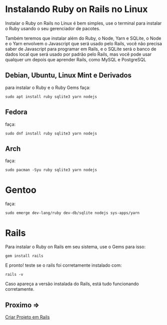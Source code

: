 # Instalando Ruby on Rails no Linux

Instalar o Ruby on Rails no Linux é bem simples, use o terminal para instalar o Ruby usando o seu gerenciador de pacotes.

Também teremos que instalar além do Ruby, o Node, Yarn e SQLite, o Node e o Yarn envolvem o Javascript que será usado pelo Rails, você não precisa saber de Javascript para programar em Rails, e o SQLite será o banco de dados local que será usado por padrão pelo Rails, mas você pode usar qualquer um depois que aprender Rails, como MySQL e PostgreSQL

## Debian, Ubuntu, Linux Mint e Derivados

para instalar o Ruby e o Ruby Gems faça:

``sudo apt install ruby sqlite3 yarn nodejs``

## Fedora

faça:

``sudo dnf install ruby sqlite3 yarn nodejs``

## Arch

faça:

``sudo pacman -Syu ruby sqlite3 yarn nodejs``

# Gentoo

faça:

``sudo emerge dev-lang/ruby dev-db/sqlite nodejs sys-apps/yarn``

# Rails

Para instalar o Ruby on Rails em seu sistema, use o Gems para isso:

``gem install rails``

E pronto! teste se o rails foi corretamente instalado com:

``rails -v``

Caso apareça a versão instalada do Rails, está tudo funcionando corretamente.

## Proximo =>

[Criar Projeto em Rails](../criar-projeto/README.md)